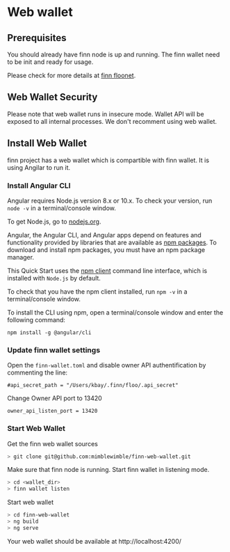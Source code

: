 # Web wallet

## Prerequisites 

You should already have finn node is up and running. The finn wallet need to be init and ready for usage.

Please check for more details at [finn floonet](https://github.com/cgilliard/finn/blob/master/doc/finn_floonet.md).  

## Web Wallet Security

Please note that web wallet runs in insecure mode. Wallet API will be exposed to all internal processes.
We don't recomment using web wallet.

## Install Web Wallet

finn project has a web wallet which is compartible with finn wallet. It is using Angilar to run it.

### Install Angular CLI

Angular requires Node.js version 8.x or 10.x. To check your version, run `node -v` in a terminal/console window.

To get Node.js, go to [nodejs.org](nodejs.org).

Angular, the Angular CLI, and Angular apps depend on features and functionality 
provided by libraries that are available as [npm packages](https://docs.npmjs.com/getting-started/what-is-npm). 
To download and install npm packages, you must have an npm package manager.

This Quick Start uses the [npm client](https://docs.npmjs.com/cli/install) 
command line interface, which is installed with `Node.js` by default.

To check that you have the npm client installed, run `npm -v` in a terminal/console window.

To install the CLI using npm, open a terminal/console window and enter the following command:
```
npm install -g @angular/cli
```

### Update finn wallet settings

Open the `finn-wallet.toml` and disable owner API authentification by commenting the line:
```text
#api_secret_path = "/Users/kbay/.finn/floo/.api_secret"
```
Change Owner API port to 13420 
```text
owner_api_listen_port = 13420
```

### Start Web Wallet

Get the finn web wallet sources
```bash
> git clone git@github.com:mimblewimble/finn-web-wallet.git
```
Make sure that finn node is running. Start finn wallet in listening mode.
```bash
> cd <wallet_dir>
> finn wallet listen
```
Start web wallet
```bash
> cd finn-web-wallet
> ng build
> ng serve
```
Your web wallet should be available at http://localhost:4200/

